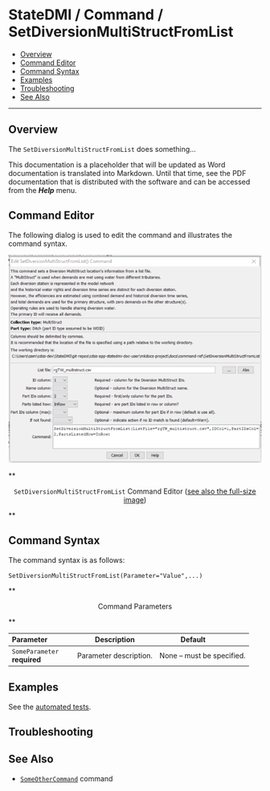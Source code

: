 # StateDMI / Command / SetDiversionMultiStructFromList #

* [Overview](#overview)
* [Command Editor](#command-editor)
* [Command Syntax](#command-syntax)
* [Examples](#examples)
* [Troubleshooting](#troubleshooting)
* [See Also](#see-also)

-------------------------

## Overview ##

The `SetDiversionMultiStructFromList` does something...

This documentation is a placeholder that will be updated as Word documentation is translated into Markdown.
Until that time, see the PDF documentation that is distributed with the software and can be accessed
from the ***Help*** menu.

## Command Editor ##

The following dialog is used to edit the command and illustrates the command syntax.

![SetDiversionMultiStructFromList](SetDiversionMultiStructFromList.png)

**<p style="text-align: center;">
`SetDiversionMultiStructFromList` Command Editor (<a href="../SetDiversionMultiStructFromList.png">see also the full-size image</a>)
</p>**

## Command Syntax ##

The command syntax is as follows:

```text
SetDiversionMultiStructFromList(Parameter="Value",...)
```
**<p style="text-align: center;">
Command Parameters
</p>**

| **Parameter**&nbsp;&nbsp;&nbsp;&nbsp;&nbsp;&nbsp;&nbsp;&nbsp;&nbsp;&nbsp;&nbsp;&nbsp; | **Description** | **Default**&nbsp;&nbsp;&nbsp;&nbsp;&nbsp;&nbsp;&nbsp;&nbsp;&nbsp;&nbsp; |
| --------------|-----------------|----------------- |
|`SomeParameter`<br>**required**|Parameter description.|None – must be specified.|

## Examples ##

See the [automated tests](https://github.com/OpenWaterFoundation/cdss-app-statedmi-main/tree/master/test/regression/commands/SetDiversionMultiStructFromList).

## Troubleshooting ##

## See Also ##

* [`SomeOtherCommand`](../SomeOtherCommand/SomeOtherCommand) command
